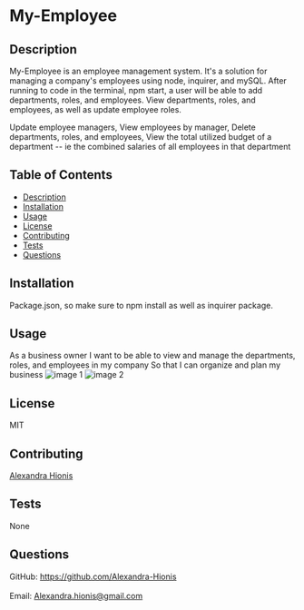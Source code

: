 # My-Employee

## Description
My-Employee is an employee management system. It's a solution for managing a company's employees using node, inquirer, and mySQL. After running to code in the terminal, npm start, a user will be able to add departments, roles, and employees. View departments, roles, and employees, as well as update employee roles. 

Update employee managers, View employees by manager, Delete departments, roles, and employees, View the total utilized budget of a department -- ie the combined salaries of all employees in that department

## Table of Contents
- [Description](#description)
- [Installation](#installation)
- [Usage](#usage)
- [License](#license)
- [Contributing](#contributing)
- [Tests](#tests)
- [Questions](#questions)
## Installation
Package.json, so make sure to npm install as well as inquirer package. 
## Usage
As a business owner
I want to be able to view and manage the departments, roles, and employees in my company
So that I can organize and plan my business
![image 1]()
![image 2]()
## License
MIT
## Contributing
[Alexandra Hionis](https://github.com/Alexandra-Hionis/README-Generator)
## Tests
None
## Questions
GitHub: https://github.com/Alexandra-Hionis<br /><br />
Email: Alexandra.hionis@gmail.com<br /><br />
